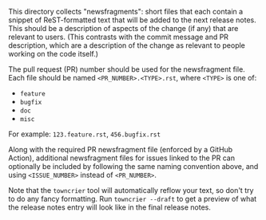 This directory collects "newsfragments": short files that each contain
a snippet of ReST-formatted text that will be added to the next
release notes. This should be a description of aspects of the change
(if any) that are relevant to users. (This contrasts with the
commit message and PR description, which are a description of the change as
relevant to people working on the code itself.)

The pull request (PR) number should be used for the newsfragment file. Each file
should be named `<PR_NUMBER>.<TYPE>.rst`, where `<TYPE>` is one of:

* `feature`
* `bugfix`
* `doc`
* `misc`

For example: `123.feature.rst`, `456.bugfix.rst`

Along with the required PR newsfragment file (enforced by a GitHub Action),
additional newsfragment files for issues linked to the PR can optionally be
included by following the same naming convention above, and
using `<ISSUE_NUMBER>` instead of `<PR_NUMBER>`.

Note that the `towncrier` tool will automatically
reflow your text, so don't try to do any fancy formatting. Run
`towncrier --draft` to get a preview of what the release notes entry
will look like in the final release notes.
